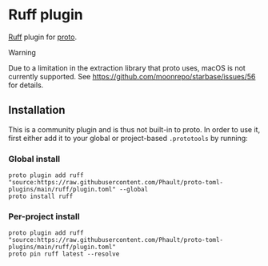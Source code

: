 # Ruff plugin

[Ruff](https://docs.astral.sh/ruff/) plugin for [proto](https://github.com/moonrepo/proto).

> [!WARNING]
> Due to a limitation in the extraction library that proto uses, macOS is not currently supported.
> See https://github.com/moonrepo/starbase/issues/56 for details.

## Installation

This is a community plugin and is thus not built-in to proto. In order to use it, first either add it to your global or project-based `.prototools` by running:

### Global install

```shell
proto plugin add ruff "source:https://raw.githubusercontent.com/Phault/proto-toml-plugins/main/ruff/plugin.toml" --global
proto install ruff
```

### Per-project install

```shell
proto plugin add ruff "source:https://raw.githubusercontent.com/Phault/proto-toml-plugins/main/ruff/plugin.toml"
proto pin ruff latest --resolve
```
